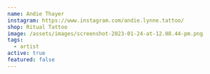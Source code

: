 ```yaml
---
name: Andie Thayer
instagram: https://www.instagram.com/andie.lynne.tattoo/
shop: Ritual Tattoo
image: /assets/images/screenshot-2023-01-24-at-12.08.44-pm.png
tags:
  - artist
active: true
featured: false
---
```


